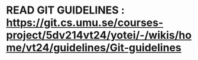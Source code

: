 # READ GIT GUIDELINES : https://git.cs.umu.se/courses-project/5dv214vt24/yotei/-/wikis/home/vt24/guidelines/Git-guidelines